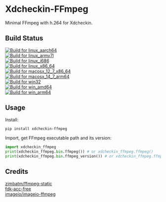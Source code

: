 # Xdcheckin-FFmpeg
Minimal FFmpeg with h.264 for Xdcheckin.

## Build Status
[![Build for linux_aarch64](https://github.com/Pairman/Xdcheckin-FFmpeg/actions/workflows/build-linux_aarch64.yml/badge.svg)](https://github.com/Pairman/Xdcheckin-FFmpeg/actions/workflows/build-linux_aarch64.yml) <br>
[![Build for linux_armv7l](https://github.com/Pairman/Xdcheckin-FFmpeg/actions/workflows/build-linux_armv7l.yml/badge.svg)](https://github.com/Pairman/Xdcheckin-FFmpeg/actions/workflows/build-linux_armv7l.yml) <br>
[![Build for linux_i686](https://github.com/Pairman/Xdcheckin-FFmpeg/actions/workflows/build-linux_i686.yml/badge.svg)](https://github.com/Pairman/Xdcheckin-FFmpeg/actions/workflows/build-linux_i686.yml) <br>
[![Build for linux_x86_64](https://github.com/Pairman/Xdcheckin-FFmpeg/actions/workflows/build-linux_x86_64.yml/badge.svg)](https://github.com/Pairman/Xdcheckin-FFmpeg/actions/workflows/build-linux_x86_64.yml) <br>
[![Build for macosx_12_7_x86_64](https://github.com/Pairman/Xdcheckin-FFmpeg/actions/workflows/build-macosx_12_7_x86_64.yml/badge.svg)](https://github.com/Pairman/Xdcheckin-FFmpeg/actions/workflows/build-macosx_12_7_x86_64.yml) <br>
[![Build for macosx_14_7_arm64](https://github.com/Pairman/Xdcheckin-FFmpeg/actions/workflows/build-macosx_14_7_arm64.yml/badge.svg)](https://github.com/Pairman/Xdcheckin-FFmpeg/actions/workflows/build-macosx_14_7_arm64.yml) <br>
[![Build for win32](https://github.com/Pairman/Xdcheckin-FFmpeg/actions/workflows/build-win32.yml/badge.svg)](https://github.com/Pairman/Xdcheckin-FFmpeg/actions/workflows/build-win32.yml) <br>
[![Build for win_amd64](https://github.com/Pairman/Xdcheckin-FFmpeg/actions/workflows/build-win_amd64.yml/badge.svg)](https://github.com/Pairman/Xdcheckin-FFmpeg/actions/workflows/build-win_amd64.yml) <br>
[![Build for win_arm64](https://github.com/Pairman/Xdcheckin-FFmpeg/actions/workflows/build-win_arm64.yml/badge.svg)](https://github.com/Pairman/Xdcheckin-FFmpeg/actions/workflows/build-win_arm64.yml)

## Usage
Install:
```sh
pip install xdcheckin-ffmpeg
```

Import, get FFmpeg executable path and its version:
```python
import xdcheckin_ffmpeg
print(xdcheckin_ffmpeg.bin.ffmpeg()) # or xdcheckin_ffmpeg.ffmpeg()
print(xdcheckin_ffmpeg.bin.ffmpeg_version()) # or xdcheckin_ffmpeg.ffmpeg_version()
```

## Credits
[zimbatm/ffmpeg-static](https://github.com/zimbatm/ffmpeg-static) <br>
[fdk-acc-free](https://cgit.freedesktop.org/~wtay/fdk-aac/log/?h=fedora) <br>
[imageio/imageio-ffmpeg](https://github.com/imageio/imageio-ffmpeg)
